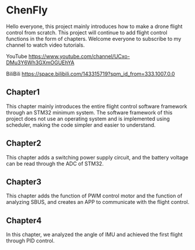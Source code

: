 # ChenFly
Hello everyone, this project mainly introduces how to make a drone flight control from scratch. This project will continue to add flight control functions in the form of chapters.
Welcome everyone to subscribe to my channel to watch video tutorials.

YouTube  https://www.youtube.com/channel/UCxo-DMu3Y6Wh3GXmOGUEhYA

BiliBili  https://space.bilibili.com/143315719?spm_id_from=333.1007.0.0

## Chapter1
This chapter mainly introduces the entire flight control software framework through an STM32 minimum system. The software framework of this project does not use an operating system and is implemented using scheduler, making the code simpler and easier to understand.

## Chapter2
This chapter adds a switching power supply circuit, and the battery voltage can be read through the ADC of STM32.

## Chapter3
This chapter adds the function of PWM control motor and the function of analyzing SBUS, and creates an APP to communicate with the flight control.

## Chapter4
In this chapter, we analyzed the angle of IMU and achieved the first flight through PID control.
